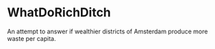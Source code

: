 # WhatDoRichDitch
An attempt to answer if wealthier districts of Amsterdam produce more waste per capita.
